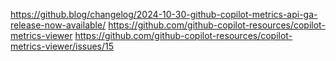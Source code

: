 https://github.blog/changelog/2024-10-30-github-copilot-metrics-api-ga-release-now-available/
https://github.com/github-copilot-resources/copilot-metrics-viewer
https://github.com/github-copilot-resources/copilot-metrics-viewer/issues/15
